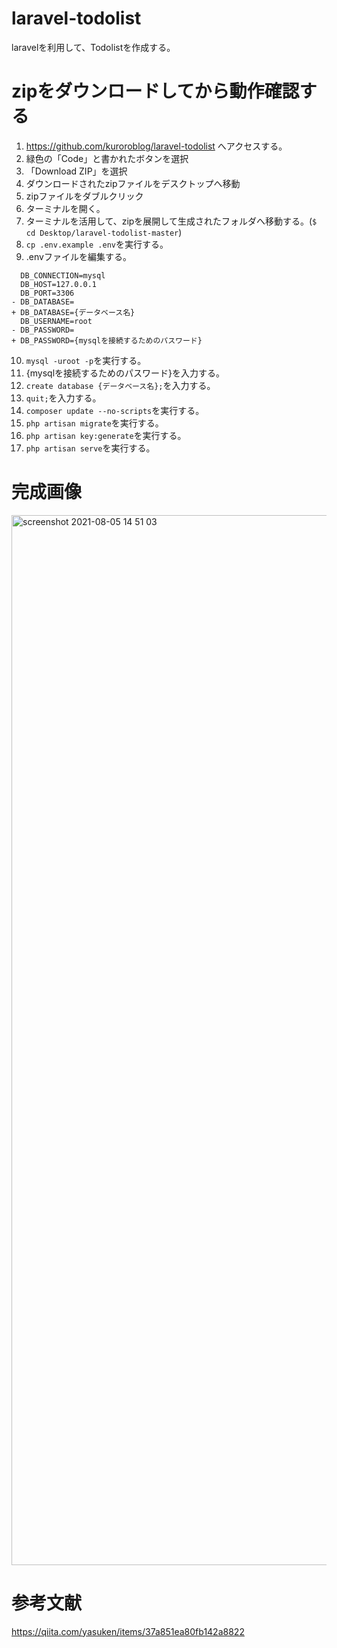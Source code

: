 # laravel-todolist
laravelを利用して、Todolistを作成する。

# zipをダウンロードしてから動作確認する
1. https://github.com/kuroroblog/laravel-todolist へアクセスする。
2. 緑色の「Code」と書かれたボタンを選択
3. 「Download ZIP」を選択
4. ダウンロードされたzipファイルをデスクトップへ移動
5. zipファイルをダブルクリック
6. ターミナルを開く。
7. ターミナルを活用して、zipを展開して生成されたフォルダへ移動する。(`$ cd Desktop/laravel-todolist-master`)
8. `cp .env.example .env`を実行する。
9. .envファイルを編集する。

``` .env
  DB_CONNECTION=mysql
  DB_HOST=127.0.0.1
  DB_PORT=3306
- DB_DATABASE=
+ DB_DATABASE={データベース名}
  DB_USERNAME=root
- DB_PASSWORD=
+ DB_PASSWORD={mysqlを接続するためのパスワード}
```

10. `mysql -uroot -p`を実行する。
11. {mysqlを接続するためのパスワード}を入力する。
12. `create database {データベース名};`を入力する。
13. `quit;`を入力する。
14. `composer update --no-scripts`を実行する。
15. `php artisan migrate`を実行する。
16. `php artisan key:generate`を実行する。
17. `php artisan serve`を実行する。

# 完成画像
<img width="1680" alt="screenshot 2021-08-05 14 51 03" src="https://user-images.githubusercontent.com/23373288/128298203-3015c8c5-3be9-4b31-8967-c7cb4d080b3e.png">

# 参考文献
https://qiita.com/yasuken/items/37a851ea80fb142a8822

